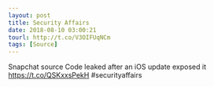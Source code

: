 ```yaml
---
layout: post
title: Security Affairs
date: 2018-08-10 03:00:21
tourl: http://t.co/V3OIFUqNCm
tags: [Source]
---
```

Snapchat source Code leaked after an iOS update exposed it  https://t.co/QSKxxsPekH #securityaffairs